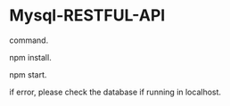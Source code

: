 # Mysql-RESTFUL-API

command.

npm install.

npm start.

if error, please check the database if running in localhost.
